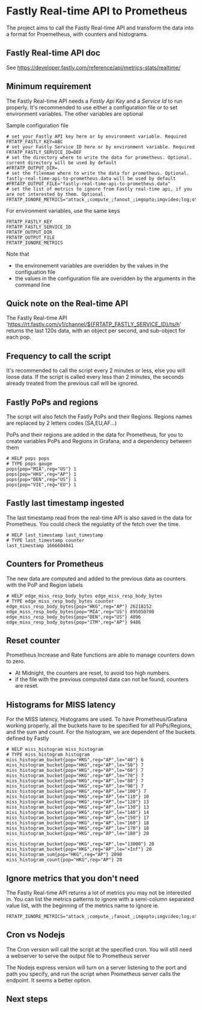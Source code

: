 # Fastly Real-time API to Prometheus

The project aims to call the Fastly Real-time API and transform the data into a format for Proemetheus, with counters and histograms.

## Fastly Real-time API doc
See https://developer.fastly.com/reference/api/metrics-stats/realtime/

## Minimum requirement
The Fastly Real-time API needs a *Fastly Api Key* and a *Service Id* to run properly. It's recommended to use either a configuration file or to set environment variables.
The other variables are optional

Sample configuration file
```
# set your Fastly API key here or by environment variable. Required
FRTATP_FASTLY_KEY=ABC
# set your Fastly Service ID here or by environment variable. Required
FRTATP_FASTLY_SERVICE_ID=DEF
# set the directory where to write the data for prometheus. Optional. current directory will be used by default
#FRTATP_OUTPUT_DIR=.
# set the filenmae where to write the data for prometheus. Optional. fastly-real-time-api-to-prometheus.data will be used by default
#FRTATP_OUTPUT_FILE="fastly-real-time-api-to-prometheus.data"
# set the list of metrics to ignore from Fastly real-time api, if you are not interested by them. Optional.
FRTATP_IGNORE_METRICS="attack_;compute_;fanout_;imgopto;imgvideo;log;otfp;waf;websocket;billed;deliver_sub;error_;fetch_;hash_sub_;hit_sub_;object_size;pass_sub;predeliver_sub;prehash_sub;recv_sub;synth;video"
```

For environment variables, use the same keys
```
FRTATP_FASTLY_KEY
FRTATP_FASTLY_SERVICE_ID
FRTATP_OUTPUT_DIR
FRTATP_OUTPUT_FILE
FRTATP_IGNORE_METRICS
```

Note that 
- the environement variables are overidden by the values in the configuation file
- the values in the configuration file are overidden by the arguments in the command line

## Quick note on the Real-time API
The Fastly Real-time API 'https://rt.fastly.com/v1/channel/${FRTATP_FASTLY_SERVICE_ID}/ts/h' returns the last 120s data, with an object per second, and sub-object for each pop. 

## Frequency to call the script
It's recommended to call the script every 2 minutes or less, else you will loose data. If the script is called every less than 2 minutes, the seconds already treated from the previous call will be ignored.


## Fastly PoPs and regions
The script will also fetch the Fastly PoPs and their Regions. Regions names are replaced by 2 letters codes (SA,EU,AF...)

PoPs and their regions are added in the data for Prometheus, for you to create variables PoPs and Regions in Grafana, and a dependency between them
```
# HELP pops pops
# TYPE pops gauge
pops{pop="MIA",reg="US"} 1
pops{pop="HKG",reg="AP"} 1
pops{pop="DEN",reg="US"} 1
pops{pop="VIE",reg="EU"} 1
```

## Fastly last timestamp ingested
The last timestamp read from the real-time API is also saved in the data for Prometheus. You could check the regulatity of the fetch over the time.
```
# HELP last_timestamp last_timestamp
# TYPE last_timestamp counter
last_timestamp 1666604041
```

## Counters for Prometheus
The new data are computed and added to the previous data as counters with the PoP and Region labels
```
# HELP edge_miss_resp_body_bytes edge_miss_resp_body_bytes
# TYPE edge_miss_resp_body_bytes counter
edge_miss_resp_body_bytes{pop="HKG",reg="AP"} 26218152
edge_miss_resp_body_bytes{pop="MIA",reg="US"} 895050700
edge_miss_resp_body_bytes{pop="DEN",reg="US"} 4896
edge_miss_resp_body_bytes{pop="ITM",reg="AP"} 9486
```

## Reset counter
Prometheus Increase and Rate functions are able to manage counters down to zero.
- At Midnight, the counters are reset, to avoid too high numbers.
- if the file with the previous computed data can not be found, counters are reset. 

## Histograms for MISS latency
For the MISS latency, Histograms are used. To have Prometheus/Grafana working properly, all the buckets have to be specified for all PoPs/Regions, and the sum and count. For the histogram, we are dependent of the buckets defined by Fastly
```
# HELP miss_histogram miss_histogram
# TYPE miss_histogram histogram
miss_histogram_bucket{pop="HKG",reg="AP",le="40"} 6
miss_histogram_bucket{pop="HKG",reg="AP",le="50"} 7
miss_histogram_bucket{pop="HKG",reg="AP",le="60"} 7
miss_histogram_bucket{pop="HKG",reg="AP",le="70"} 7
miss_histogram_bucket{pop="HKG",reg="AP",le="80"} 7
miss_histogram_bucket{pop="HKG",reg="AP",le="90"} 7
miss_histogram_bucket{pop="HKG",reg="AP",le="100"} 7
miss_histogram_bucket{pop="HKG",reg="AP",le="110"} 10
miss_histogram_bucket{pop="HKG",reg="AP",le="120"} 13
miss_histogram_bucket{pop="HKG",reg="AP",le="130"} 13
miss_histogram_bucket{pop="HKG",reg="AP",le="140"} 14
miss_histogram_bucket{pop="HKG",reg="AP",le="150"} 17
miss_histogram_bucket{pop="HKG",reg="AP",le="160"} 18
miss_histogram_bucket{pop="HKG",reg="AP",le="170"} 18
miss_histogram_bucket{pop="HKG",reg="AP",le="180"} 20
...
miss_histogram_bucket{pop="HKG",reg="AP",le="13000"} 20
miss_histogram_bucket{pop="HKG",reg="AP",le="+Inf"} 20
miss_histogram_sum{pop="HKG",reg="AP"} 2090
miss_histogram_count{pop="HKG",reg="AP"} 20
```

## Ignore metrics that you don't need
The Fastly Real-time API returns a lot of metrics you may not be interested in. You can list the metrics patterns to ignore with a semi-column separated value list, with the beginning of the metrics name to ignore
ie.
```
FRTATP_IGNORE_METRICS="attack_;compute_;fanout_;imgopto;imgvideo;log;otfp;waf;websocket;billed;deliver_sub;error_;fetch_;hash_sub_;hit_sub_;object_size;pass_sub;predeliver_sub;prehash_sub;recv_sub;synth;video"
```

## Cron vs Nodejs
The Cron version will call the script at the specified cron. You will still need a webserver to serve the output file to Prometheus server

The Nodejs express version will turn on a server listening to the port and path you specify, and run the script when Prometheus server calls the endpoint. It seems a better option.

## Next steps
